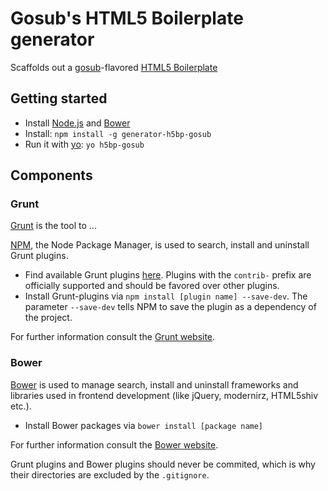 # Gosub's HTML5 Boilerplate generator

Scaffolds out a [gosub](http://gosub.de/)-flavored [HTML5 Boilerplate](http://html5boilerplate.com)

## Getting started

- Install [Node.js](http://nodejs.org/) and [Bower](http://bower.io/#installing-bower)
- Install: `npm install -g generator-h5bp-gosub`
- Run it with [yo](https://github.com/yeoman/yo): `yo h5bp-gosub`



## Components

### Grunt

[Grunt](http://gruntjs.com/) is the tool to ...

[NPM](https://www.npmjs.org/), the Node Package Manager, is used to search, install and uninstall Grunt plugins.

- Find available Grunt plugins [here](http://gruntjs.com/plugins). Plugins with the `contrib-` prefix are officially supported and should be favored over other plugins.
- Install Grunt-plugins via `npm install [plugin name] --save-dev`. The parameter `--save-dev` tells NPM to save the plugin as a dependency of the project.

For further information consult the [Grunt website](http://gruntjs.com/getting-started).


### Bower

[Bower](bower.io) is used to manage search, install and uninstall frameworks and libraries used in frontend development (like jQuery, modernirz, HTML5shiv etc.).

- Install Bower packages via `bower install [package name]`

For further information consult the [Bower website](http://bower.io/#usage).


Grunt plugins and Bower plugins should never be commited, which is why their directories are excluded by the `.gitignore`.
